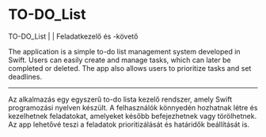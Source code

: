 # TO-DO_List
TO-DO_List | | Feladatkezelő és -követő

The application is a simple to-do list management system developed in Swift. Users can easily create and manage tasks, which can later be completed or deleted. The app also allows users to prioritize tasks and set deadlines.

------------------------------------------------------------------------------------------

Az alkalmazás egy egyszerű to-do lista kezelő rendszer, amely Swift programozási nyelven készült. A felhasználók könnyedén hozhatnak létre és kezelhetnek feladatokat, amelyeket később befejezhetnek vagy törölhetnek. Az app lehetővé teszi a feladatok prioritizálását és határidők beállítását is.
